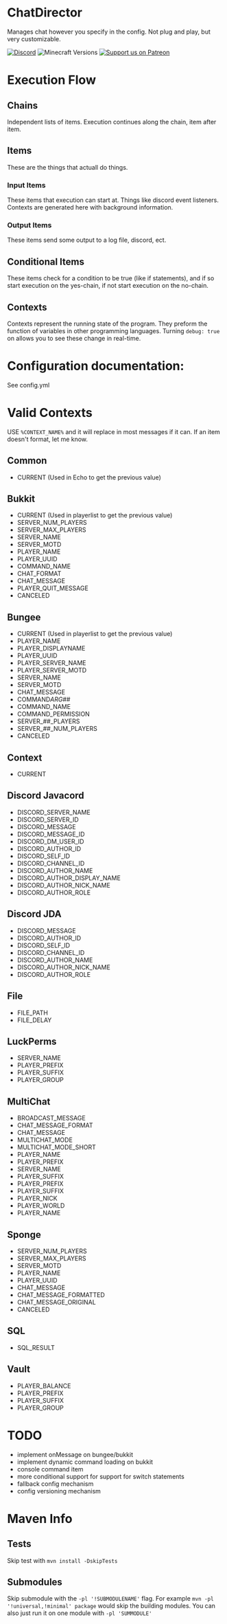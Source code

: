 # ChatDirector

Manages chat however you specify in the config. Not plug and play, but very customizable.

[![Discord](https://img.shields.io/discord/113990411063656454)](https://discord.gg/P56dXsD)
![Minecraft Versions](https://img.shields.io/badge/Minecraft%20Versions-1.7%2B-blue)
[![Support us on Patreon](https://img.shields.io/badge/support-patreon-F96854.svg)](https://www.patreon.com/sftmedia)

# Execution Flow

## Chains

Independent lists of items. Execution continues along the chain, item after item.

## Items

These are the things that actuall do things.

### Input Items

These items that execution can start at. Things like discord event listeners. Contexts are generated here with background information.

### Output Items

These items send some output to a log file, discord, ect.

## Conditional Items

These items check for a condition to be true (like if statements), and if so start execution on the yes-chain, if not start execution on the no-chain.

## Contexts

Contexts represent the running state of the program. They preform the function of variables in other programming languages. Turning `debug: true` on allows you to see these change in real-time.

# Configuration documentation:

See config.yml

# Valid Contexts

USE `%CONTEXT_NAME%` and it will replace in most messages if it can. If an item doesn't format, let me know.

## Common

- CURRENT (Used in Echo to get the previous value)

## Bukkit

- CURRENT (Used in playerlist to get the previous value)
- SERVER_NUM_PLAYERS
- SERVER_MAX_PLAYERS
- SERVER_NAME
- SERVER_MOTD
- PLAYER_NAME
- PLAYER_UUID
- COMMAND_NAME
- CHAT_FORMAT
- CHAT_MESSAGE
- PLAYER_QUIT_MESSAGE
- CANCELED

## Bungee

- CURRENT (Used in playerlist to get the previous value)
- PLAYER_NAME
- PLAYER_DISPLAYNAME
- PLAYER_UUID
- PLAYER_SERVER_NAME
- PLAYER_SERVER_MOTD
- SERVER_NAME
- SERVER_MOTD
- CHAT_MESSAGE
- COMMAND*ARG*##
- COMMAND_NAME
- COMMAND_PERMISSION
- SERVER\_##\_PLAYERS
- SERVER\_##\_NUM_PLAYERS
- CANCELED

## Context

- CURRENT

## Discord Javacord

- DISCORD_SERVER_NAME
- DISCORD_SERVER_ID
- DISCORD_MESSAGE
- DISCORD_MESSAGE_ID
- DISCORD_DM_USER_ID
- DISCORD_AUTHOR_ID
- DISCORD_SELF_ID
- DISCORD_CHANNEL_ID
- DISCORD_AUTHOR_NAME
- DISCORD_AUTHOR_DISPLAY_NAME
- DISCORD_AUTHOR_NICK_NAME
- DISCORD_AUTHOR_ROLE

## Discord JDA

- DISCORD_MESSAGE
- DISCORD_AUTHOR_ID
- DISCORD_SELF_ID
- DISCORD_CHANNEL_ID
- DISCORD_AUTHOR_NAME
- DISCORD_AUTHOR_NICK_NAME
- DISCORD_AUTHOR_ROLE

## File

- FILE_PATH
- FILE_DELAY

## LuckPerms

- SERVER_NAME
- PLAYER_PREFIX
- PLAYER_SUFFIX
- PLAYER_GROUP

## MultiChat

- BROADCAST_MESSAGE
- CHAT_MESSAGE_FORMAT
- CHAT_MESSAGE
- MULTICHAT_MODE
- MULTICHAT_MODE_SHORT
- PLAYER_NAME
- PLAYER_PREFIX
- SERVER_NAME
- PLAYER_SUFFIX
- PLAYER_PREFIX
- PLAYER_SUFFIX
- PLAYER_NICK
- PLAYER_WORLD
- PLAYER_NAME

## Sponge

- SERVER_NUM_PLAYERS
- SERVER_MAX_PLAYERS
- SERVER_MOTD
- PLAYER_NAME
- PLAYER_UUID
- CHAT_MESSAGE
- CHAT_MESSAGE_FORMATTED
- CHAT_MESSAGE_ORIGINAL
- CANCELED

## SQL

- SQL_RESULT

## Vault

- PLAYER_BALANCE
- PLAYER_PREFIX
- PLAYER_SUFFIX
- PLAYER_GROUP

# TODO

- implement onMessage on bungee/bukkit
- implement dynamic command loading on bukkit
- console command item
- more conditional support for support for switch statements
- fallback config mechanism
- config versioning mechanism

# Maven Info

## Tests

Skip test with `mvn install -DskipTests`

## Submodules

Skip submodule with the `-pl '!SUBMODULENAME'` flag. For example `mvn -pl '!universal,!minimal' package` would skip the building modules.
You can also just run it on one module with `-pl 'SUMMODULE'`
